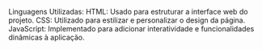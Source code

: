 Linguagens Utilizadas: HTML: Usado para estruturar a interface web do projeto. CSS: Utilizado para estilizar e personalizar o design da página. JavaScript: Implementado para adicionar interatividade e funcionalidades dinâmicas à aplicação.
